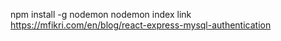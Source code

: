 npm install -g nodemon
nodemon index
link 
https://mfikri.com/en/blog/react-express-mysql-authentication